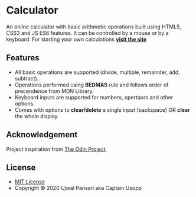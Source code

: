 # Calculator

An online calculator with basic arithmetic operations built using HTML5, CSS3 and JS ES6 features.
It can be controlled by a mouse or by a keyboard. For starting your own calculations [__visit the site__](https://captain-usopp.github.io/Calculator/)

## Features

* All basic operations are supported (divide, multiple, remainder, add, subtract).
* Operations performed using __BEDMAS__ rule and follows order of precendence from MDN Library.
* Keyboard inputs are supported for numbers, opertaors and other options.
* Comes with options to __clear/delete__ a single input (backspace) OR __clear__ the whole display.

## Acknowledgement

Project inspiration from [The Odin Project](https://www.theodinproject.com/home).

## License

* [MIT License](https://opensource.org/licenses/MIT)
* Copyright &copy; 2020 Ujwal Pansari aka Captain Usopp